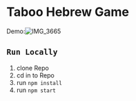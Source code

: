 # Taboo Hebrew Game

Demo:![IMG_3665](https://user-images.githubusercontent.com/21170255/133311460-2df464ef-d197-430e-8577-5c6ca6c23fc8.jpg)


## `Run Locally`

1) clone Repo
2) cd in to Repo
3) run `npm install`
4) run `npm start`